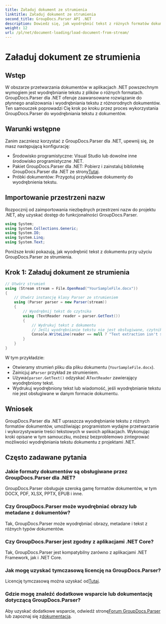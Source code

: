 ```yaml
---
title: Załaduj dokument ze strumienia
linktitle: Załaduj dokument ze strumienia
second_title: GroupDocs.Parser API .NET
description: Dowiedz się, jak wyodrębnić tekst z różnych formatów dokumentów w .NET przy użyciu GroupDocs.Parser. Przewodnik krok po kroku z przykładami kodu.
weight: 12
url: /pl/net/document-loading/load-document-from-stream/
---
```


# Załaduj dokument ze strumienia

## Wstęp
W obszarze przetwarzania dokumentów w aplikacjach .NET powszechnym wymogiem jest wyodrębnianie tekstu z plików o różnych formatach. GroupDocs.Parser dla .NET oferuje zaawansowane rozwiązanie do płynnego analizowania i wyodrębniania tekstu z różnorodnych dokumentów. Ten samouczek poprowadzi Cię krok po kroku przez proces wykorzystania GroupDocs.Parser do wyodrębniania tekstu z dokumentów.
## Warunki wstępne
Zanim zaczniesz korzystać z GroupDocs.Parser dla .NET, upewnij się, że masz następującą konfigurację:
- Środowisko programistyczne: Visual Studio lub dowolne inne środowisko programistyczne .NET.
-  Pakiet GroupDocs.Parser dla .NET: Pobierz i zainstaluj bibliotekę GroupDocs.Parser dla .NET ze strony[Tutaj](https://releases.groupdocs.com/parser/net/).
- Próbki dokumentów: Przygotuj przykładowe dokumenty do wyodrębnienia tekstu.
## Importowanie przestrzeni nazw
Rozpocznij od zaimportowania niezbędnych przestrzeni nazw do projektu .NET, aby uzyskać dostęp do funkcjonalności GroupDocs.Parser.
```csharp
using System;
using System.Collections.Generic;
using System.IO;
using System.Linq;
using System.Text;
```

Poniższe kroki pokazują, jak wyodrębnić tekst z dokumentu przy użyciu GroupDocs.Parser ze strumienia.
## Krok 1: Załaduj dokument ze strumienia
```csharp
// Utwórz strumień
using (Stream stream = File.OpenRead("YourSampleFile.docx"))
{
    // Utwórz instancję klasy Parser ze strumieniem
    using (Parser parser = new Parser(stream))
    {
        // Wyodrębnij tekst do czytnika
        using (TextReader reader = parser.GetText())
        {
            // Wydrukuj tekst z dokumentu
            // Jeśli wyodrębnianie tekstu nie jest obsługiwane, czytnik będzie miał wartość null
            Console.WriteLine(reader == null ? "Text extraction isn't supported" : reader.ReadToEnd());
        }
    }
}
```
W tym przykładzie:
- Otwieramy strumień pliku dla pliku dokumentu (`YourSampleFile.docx`).
-  Zainicjuj a`Parser` przykład ze strumieniem.
-  Używać`parser.GetText()` odzyskać A`TextReader` zawierający wyodrębniony tekst.
- Wydrukuj wyodrębniony tekst lub wiadomość, jeśli wyodrębnianie tekstu nie jest obsługiwane w danym formacie dokumentu.
## Wniosek
GroupDocs.Parser dla .NET upraszcza wyodrębnianie tekstu z różnych formatów dokumentów, umożliwiając programistom wydajne przetwarzanie i wykorzystywanie treści tekstowych w swoich aplikacjach. Wykonując kroki opisane w tym samouczku, możesz bezproblemowo zintegrować możliwości wyodrębniania tekstu dokumentu z projektami .NET.

## Często zadawane pytania
### Jakie formaty dokumentów są obsługiwane przez GroupDocs.Parser dla .NET?
GroupDocs.Parser obsługuje szeroką gamę formatów dokumentów, w tym DOCX, PDF, XLSX, PPTX, EPUB i inne.
### Czy GroupDocs.Parser może wyodrębniać obrazy lub metadane z dokumentów?
Tak, GroupDocs.Parser może wyodrębniać obrazy, metadane i tekst z różnych typów dokumentów.
### Czy GroupDocs.Parser jest zgodny z aplikacjami .NET Core?
Tak, GroupDocs.Parser jest kompatybilny zarówno z aplikacjami .NET Framework, jak i .NET Core.
### Jak mogę uzyskać tymczasową licencję na GroupDocs.Parser?
 Licencję tymczasową można uzyskać od[Tutaj](https://purchase.groupdocs.com/temporary-license/).
### Gdzie mogę znaleźć dodatkowe wsparcie lub dokumentację dotyczącą GroupDocs.Parser?
 Aby uzyskać dodatkowe wsparcie, odwiedź stronę[Forum GroupDocs.Parser](https://forum.groupdocs.com/c/parser/17) lub zapoznaj się z[dokumentacja](https://tutorials.groupdocs.com/parser/net/).

